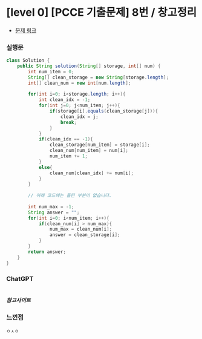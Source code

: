 # [level 0] [PCCE 기출문제] 8번 / 창고정리

* [문제 링크](https://school.programmers.co.kr/learn/courses/30/lessons/250126)


### 실행문
```java
class Solution {
    public String solution(String[] storage, int[] num) {
        int num_item = 0;
        String[] clean_storage = new String[storage.length];
        int[] clean_num = new int[num.length];
        
        for(int i=0; i<storage.length; i++){
            int clean_idx = -1;
            for(int j=0; j<num_item; j++){
                if(storage[i].equals(clean_storage[j])){
                    clean_idx = j;
                    break;
                }
            }
            if(clean_idx == -1){
                clean_storage[num_item] = storage[i];
                clean_num[num_item] = num[i];
                num_item += 1;
            }
            else{
                clean_num[clean_idx] += num[i];
            }
        }
        
        // 아래 코드에는 틀린 부분이 없습니다.
        
        int num_max = -1;
        String answer = "";
        for(int i=0; i<num_item; i++){
            if(clean_num[i] > num_max){
                num_max = clean_num[i];
                answer = clean_storage[i];
            }
        }
        return answer;
    }
}
```


### ChatGPT
```java
```


##### 참고사이트


### 느낀점
```
ㅇㅅㅇ
``` 